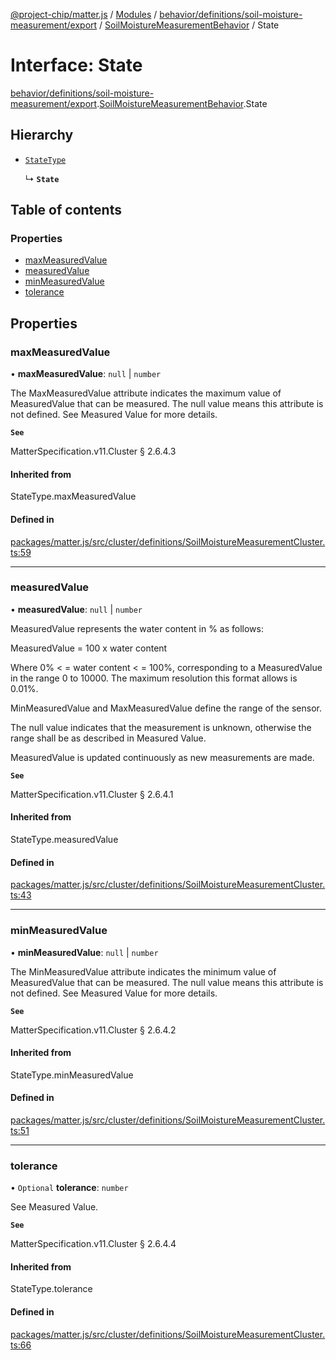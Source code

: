 [@project-chip/matter.js](../README.md) / [Modules](../modules.md) / [behavior/definitions/soil-moisture-measurement/export](../modules/behavior_definitions_soil_moisture_measurement_export.md) / [SoilMoistureMeasurementBehavior](../modules/behavior_definitions_soil_moisture_measurement_export.SoilMoistureMeasurementBehavior.md) / State

# Interface: State

[behavior/definitions/soil-moisture-measurement/export](../modules/behavior_definitions_soil_moisture_measurement_export.md).[SoilMoistureMeasurementBehavior](../modules/behavior_definitions_soil_moisture_measurement_export.SoilMoistureMeasurementBehavior.md).State

## Hierarchy

- [`StateType`](../modules/behavior_definitions_soil_moisture_measurement_export._internal_.md#statetype)

  ↳ **`State`**

## Table of contents

### Properties

- [maxMeasuredValue](behavior_definitions_soil_moisture_measurement_export.SoilMoistureMeasurementBehavior.State.md#maxmeasuredvalue)
- [measuredValue](behavior_definitions_soil_moisture_measurement_export.SoilMoistureMeasurementBehavior.State.md#measuredvalue)
- [minMeasuredValue](behavior_definitions_soil_moisture_measurement_export.SoilMoistureMeasurementBehavior.State.md#minmeasuredvalue)
- [tolerance](behavior_definitions_soil_moisture_measurement_export.SoilMoistureMeasurementBehavior.State.md#tolerance)

## Properties

### maxMeasuredValue

• **maxMeasuredValue**: ``null`` \| `number`

The MaxMeasuredValue attribute indicates the maximum value of MeasuredValue that can be measured. The
null value means this attribute is not defined. See Measured Value for more details.

**`See`**

MatterSpecification.v11.Cluster § 2.6.4.3

#### Inherited from

StateType.maxMeasuredValue

#### Defined in

[packages/matter.js/src/cluster/definitions/SoilMoistureMeasurementCluster.ts:59](https://github.com/project-chip/matter.js/blob/0c058ae17fdba4c0b89b8b13c309011d51782299/packages/matter.js/src/cluster/definitions/SoilMoistureMeasurementCluster.ts#L59)

___

### measuredValue

• **measuredValue**: ``null`` \| `number`

MeasuredValue represents the water content in % as follows:

MeasuredValue = 100 x water content

Where 0% < = water content < = 100%, corresponding to a MeasuredValue in the range 0 to 10000. The
maximum resolution this format allows is 0.01%.

MinMeasuredValue and MaxMeasuredValue define the range of the sensor.

The null value indicates that the measurement is unknown, otherwise the range shall be as described in
Measured Value.

MeasuredValue is updated continuously as new measurements are made.

**`See`**

MatterSpecification.v11.Cluster § 2.6.4.1

#### Inherited from

StateType.measuredValue

#### Defined in

[packages/matter.js/src/cluster/definitions/SoilMoistureMeasurementCluster.ts:43](https://github.com/project-chip/matter.js/blob/0c058ae17fdba4c0b89b8b13c309011d51782299/packages/matter.js/src/cluster/definitions/SoilMoistureMeasurementCluster.ts#L43)

___

### minMeasuredValue

• **minMeasuredValue**: ``null`` \| `number`

The MinMeasuredValue attribute indicates the minimum value of MeasuredValue that can be measured. The
null value means this attribute is not defined. See Measured Value for more details.

**`See`**

MatterSpecification.v11.Cluster § 2.6.4.2

#### Inherited from

StateType.minMeasuredValue

#### Defined in

[packages/matter.js/src/cluster/definitions/SoilMoistureMeasurementCluster.ts:51](https://github.com/project-chip/matter.js/blob/0c058ae17fdba4c0b89b8b13c309011d51782299/packages/matter.js/src/cluster/definitions/SoilMoistureMeasurementCluster.ts#L51)

___

### tolerance

• `Optional` **tolerance**: `number`

See Measured Value.

**`See`**

MatterSpecification.v11.Cluster § 2.6.4.4

#### Inherited from

StateType.tolerance

#### Defined in

[packages/matter.js/src/cluster/definitions/SoilMoistureMeasurementCluster.ts:66](https://github.com/project-chip/matter.js/blob/0c058ae17fdba4c0b89b8b13c309011d51782299/packages/matter.js/src/cluster/definitions/SoilMoistureMeasurementCluster.ts#L66)
